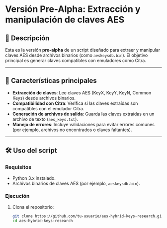 # Versión Pre-Alpha: Extracción y manipulación de claves AES

## 📌 Descripción
Esta es la versión **pre-alpha** de un script diseñado para extraer y manipular claves AES desde archivos binarios (como `aeskeysdb.bin`). El objetivo principal es generar claves compatibles con emuladores como Citra.

---

## 🚀 Características principales
- **Extracción de claves**: Lee claves AES (KeyX, KeyY, KeyN, Common Keys) desde archivos binarios.
- **Compatibilidad con Citra**: Verifica si las claves extraídas son compatibles con el emulador Citra.
- **Generación de archivos de salida**: Guarda las claves extraídas en un archivo de texto (`aes_keys.txt`).
- **Manejo de errores**: Incluye validaciones para evitar errores comunes (por ejemplo, archivos no encontrados o claves faltantes).

---

## 🛠️ Uso del script

### Requisitos
- Python 3.x instalado.
- Archivos binarios de claves AES (por ejemplo, `aeskeysdb.bin`).

### Ejecución
1. Clona el repositorio:
   ```bash
   git clone https://github.com/tu-usuario/aes-hybrid-keys-research.git
   cd aes-hybrid-keys-research
